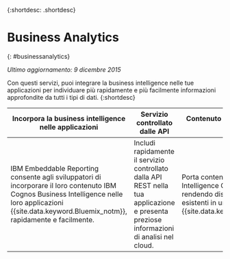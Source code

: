 
{:shortdesc: .shortdesc} 

# Business Analytics
{: #businessanalytics}

*Ultimo aggiornamento: 9 dicembre 2015*

Con questi
servizi, puoi integrare la business intelligence nelle tue applicazioni
per individuare più rapidamente e più facilmente informazioni approfondite da tutti i tipi di dati.
{:shortdesc}


Incorpora la business intelligence nelle applicazioni | Servizio controllato dalle API | Contenuto BI Cognos basato sul cloud
--- | --- | ---
IBM Embeddable Reporting consente agli sviluppatori di incorporare il loro contenuto IBM Cognos Business Intelligence nelle loro applicazioni {{site.data.keyword.Bluemix_notm}}, rapidamente e facilmente. | Includi rapidamente il servizio controllato dalla API REST nella tua applicazione e presenta preziose informazioni di analisi nel cloud. | Porta contenuto Business Intelligence Cognos nel cloud rendendo disponibili gli asset BI esistenti in un'applicazione {{site.data.keyword.Bluemix_notm}}.
